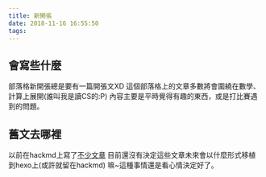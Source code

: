 ```yaml
---
title: 新開張
date: 2018-11-16 16:55:50
tags:
---
```


## 會寫些什麼

部落格新開張總是要有一篇開張文XD
這個部落格上的文章多數將會圍繞在數學、計算上展開(誰叫我是讀CS的:P)
內容主要是平時覺得有趣的東西，或是打比賽遇到的問題。


## 舊文去哪裡

以前在hackmd上寫了[不少文章](https://hackmd.io/s/B1w6PhGlm)
目前還沒有決定這些文章未來會以什麼形式移植到hexo上(或許就留在hackmd)
嘛~這種事情還是看心情決定好了。
